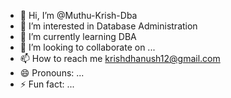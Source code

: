 - 👋 Hi, I’m @Muthu-Krish-Dba
- 👀 I’m interested in Database Administration
- 🌱 I’m currently learning DBA
- 💞️ I’m looking to collaborate on ...
- 📫 How to reach me krishdhanush12@gmail.com
- 😄 Pronouns: ...
- ⚡ Fun fact: ...

<!---
Muthu-Krish-Dba/Muthu-Krish-Dba is a ✨ special ✨ repository because its `README.md` (this file) appears on your GitHub profile.
You can click the Preview link to take a look at your changes.
--->
